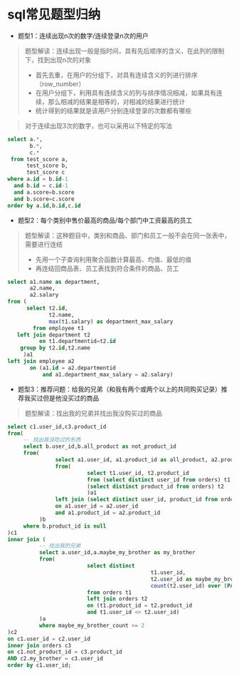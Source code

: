# sql常见题型归纳
- 题型1：连续出现n次的数字/连续登录n次的用户

> 题型解读：连续出现一般是指时间，具有先后顺序的含义，在此列的限制下，找到出现n次的对象
> - 首先去重，在用户的分组下，对具有连续含义的列进行排序（row_number）
> - 在用户分组下，利用具有连续含义的列与排序情况相减，如果具有连续，那么相减的结果是相等的，对相减的结果进行统计
> - 统计得到的结果就是该用户分别连续登录的次数都有哪些


> 对于连续出现3次的数字，也可以采用以下特定的写法
```sql
select a.*,
       b.*,
       c.*
 from test_score a,
      test_score b,
      test_score c
where a.id = b.id-1
  and b.id = c.id-1
  and a.score=b.score
  and b.score=c.score
order by a.id,b.id,c.id
```

- 题型2：每个类别中售价最高的商品/每个部门中工资最高的员工

> 题型解读：这种题目中，类别和商品、部门和员工一般不会在同一张表中，需要进行连结
> - 先用一个子查询利用聚合函数计算最高、均值、最低的值
> - 再连结回商品表、员工表找到符合条件的商品、员工

```sql
select a1.name as department,
       a2.name,
       a2.salary
from (
      select t2.id,
             t2.name,
             max(t1.salary) as department_max_salary
        from employee t1
   left join department t2
          on t1.departmentid=t2.id
    group by t2.id,t2.name
     )a1
left join employee a2
       on (a1.id = a2.departmentid
           and a1.department_max_salary = a2.salary)
```

- 题型3：推荐问题：给我的兄弟（和我有两个或两个以上的共同购买记录）推荐我买过但是他没买过的商品

> 题型解读：找出我的兄弟并找出我没购买过的商品 

```sql
select c1.user_id,c3.product_id
from(
     -- 找出我没吃过的东西
     select b.user_id,b.all_product as not_product_id
     from(
               select a1.user_id, a1.product_id as all_product, a2.product_id
               from(
                         select t1.user_id, t2.product_id
                         from (select distinct user_id from orders) t1,
                         (select distinct product_id from orders) t2
                         )a1
               left join (select distinct user_id, product_id from orders) a2
               on a1.user_id = a2.user_id
               and a1.product_id = a2.product_id
          )b
     where b.product_id is null
)c1
inner join (
          -- 找出我的兄弟
          select a.user_id,a.maybe_my_brother as my_brother
          from(
                         select distinct
                                             t1.user_id,
                                             t2.user_id as maybe_my_brother,
                                             count(t2.user_id) over (PARTITION by t1.user_id,t2.user_id) as  maybe_my_brother_count
                         from orders t1
                         left join orders t2
                         on (t1.product_id = t2.product_id
                         and t1.user_id <> t2.user_id)
          )a
          where maybe_my_brother_count >= 2
)c2
on c1.user_id = c2.user_id
inner join orders c3
on c1.not_product_id = c3.product_id
AND c2.my_brother = c3.user_id
order by c1.user_id;

```